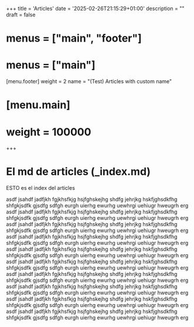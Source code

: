 +++
title = 'Articles'
date = '2025-02-26T21:15:29+01:00'
description = ""
draft = false
# menus = ["main", "footer"]
# menus = ["main"]
[menu.footer]
	weight = 2
	name = "(Test) Articles with custom name"
# [menu.main]
# 	weight = 100000
+++

# El md de articles (_index.md)
ESTO es el index del articles

asdf jsahdf jadfjkh fgjkhsfkjg hsjfghskejhg shdfg jehrjkg hskfjghsdkfhg shfgkjsdfk gjsdfg sdfgh eurgh uierhg ewurhg uewhrgi uehiugr hweugrh erg asdf jsahdf jadfjkh fgjkhsfkjg hsjfghskejhg shdfg jehrjkg hskfjghsdkfhg shfgkjsdfk gjsdfg sdfgh eurgh uierhg ewurhg uewhrgi uehiugr hweugrh erg asdf jsahdf jadfjkh fgjkhsfkjg hsjfghskejhg shdfg jehrjkg hskfjghsdkfhg shfgkjsdfk gjsdfg sdfgh eurgh uierhg ewurhg uewhrgi uehiugr hweugrh erg asdf jsahdf jadfjkh fgjkhsfkjg hsjfghskejhg shdfg jehrjkg hskfjghsdkfhg shfgkjsdfk gjsdfg sdfgh eurgh uierhg ewurhg uewhrgi uehiugr hweugrh erg asdf jsahdf jadfjkh fgjkhsfkjg hsjfghskejhg shdfg jehrjkg hskfjghsdkfhg shfgkjsdfk gjsdfg sdfgh eurgh uierhg ewurhg uewhrgi uehiugr hweugrh erg asdf jsahdf jadfjkh fgjkhsfkjg hsjfghskejhg shdfg jehrjkg hskfjghsdkfhg shfgkjsdfk gjsdfg sdfgh eurgh uierhg ewurhg uewhrgi uehiugr hweugrh erg asdf jsahdf jadfjkh fgjkhsfkjg hsjfghskejhg shdfg jehrjkg hskfjghsdkfhg shfgkjsdfk gjsdfg sdfgh eurgh uierhg ewurhg uewhrgi uehiugr hweugrh erg asdf jsahdf jadfjkh fgjkhsfkjg hsjfghskejhg shdfg jehrjkg hskfjghsdkfhg shfgkjsdfk gjsdfg sdfgh eurgh uierhg ewurhg uewhrgi uehiugr hweugrh erg asdf jsahdf jadfjkh fgjkhsfkjg hsjfghskejhg shdfg jehrjkg hskfjghsdkfhg shfgkjsdfk gjsdfg sdfgh eurgh uierhg ewurhg uewhrgi uehiugr hweugrh erg asdf jsahdf jadfjkh fgjkhsfkjg hsjfghskejhg shdfg jehrjkg hskfjghsdkfhg shfgkjsdfk gjsdfg sdfgh eurgh uierhg ewurhg uewhrgi uehiugr hweugrh erg 